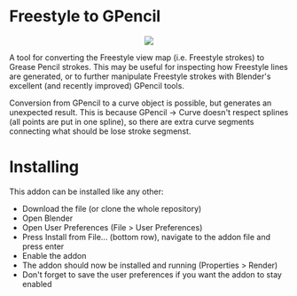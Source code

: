 Freestyle to GPencil 
====================

<p align="center"><img src ="https://rawgit.com/folkertdev/freestyle-gpencil-exporter/master/images/header.png" /></p>

A tool for converting the Freestyle view map (i.e. Freestyle strokes) to Grease Pencil strokes. This may be useful for inspecting how Freestyle lines are generated, or to further manipulate Freestyle strokes with Blender's excellent (and recently improved) GPencil tools. 

Conversion from GPencil to a curve object is possible, but generates an unexpected result. This is because GPencil -> Curve doesn't respect splines (all points are put in one spline), so there are extra curve segments connecting what should be lose stroke segmenst. 


Installing 
========== 

This addon can be installed like any other: 

* Download the file (or clone the whole repository)
* Open Blender
* Open User Preferences (File > User Preferences)
* Press Install from File... (bottom row), navigate to the addon file and press enter 
* Enable the addon
* The addon should now be installed and running (Properties > Render)
* Don't forget to save the user preferences if you want the addon to stay enabled 
 

